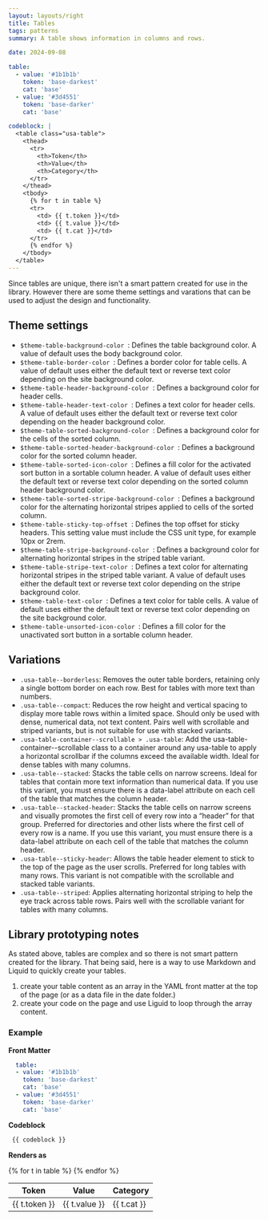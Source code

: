 ```yaml
---
layout: layouts/right
title: Tables
tags: patterns
summary: A table shows information in columns and rows.

date: 2024-09-08

table:
  - value: '#1b1b1b'
    token: 'base-darkest'
    cat: 'base'
  - value: '#3d4551'
    token: 'base-darker'
    cat: 'base'

codeblock: |
  <table class="usa-table">
    <thead>
      <tr>
        <th>Token</th>
        <th>Value</th>
        <th>Category</th>
      </tr>
    </thead>
    <tbody>
      {% for t in table %}
      <tr>
        <td> {{ t.token }}</td>
        <td> {{ t.value }}</td>
        <td> {{ t.cat }}</td>
      </tr>
      {% endfor %}
    </tbody>
  </table>
---
```


Since tables are unique, there isn't a smart pattern created for use in the library. However there are some theme settings and varations that can be used to adjust the design and functionality.

## Theme settings
- `$theme-table-background-color `: Defines the table background color. A value of default uses the body background color.
- `$theme-table-border-color `: Defines a border color for table cells. A value of default uses either the default text or reverse text color depending on the site background color.
- `$theme-table-header-background-color `: Defines a background color for header cells.
- `$theme-table-header-text-color `: Defines a text color for header cells. A value of default uses either the default text or reverse text color depending on the header background color.
- `$theme-table-sorted-background-color `: Defines a background color for the cells of the sorted column.
- `$theme-table-sorted-header-background-color `: Defines a background color for the sorted column header.
- `$theme-table-sorted-icon-color `: Defines a fill color for the activated sort button in a sortable column header. A value of default uses either the default text or reverse text color depending on the sorted column header background color.
- `$theme-table-sorted-stripe-background-color `: Defines a background color for the alternating horizontal stripes applied to cells of the sorted column.
- `$theme-table-sticky-top-offset `: Defines the top offset for sticky headers. This setting value must include the CSS unit type, for example 10px or 2rem.
- `$theme-table-stripe-background-color `: Defines a background color for alternating horizontal stripes in the striped table variant.
- `$theme-table-stripe-text-color `: Defines a text color for alternating horizontal stripes in the striped table variant. A value of default uses either the default text or reverse text color depending on the stripe background color.
- `$theme-table-text-color `: Defines a text color for table cells. A value of default uses either the default text or reverse text color depending on the site background color.
- `$theme-table-unsorted-icon-color `: Defines a fill color for the unactivated sort button in a sortable column header.

## Variations
- `.usa-table--borderless`: Removes the outer table borders, retaining only a single bottom border on each row. Best for tables with more text than numbers.
- `.usa-table--compact`: Reduces the row height and vertical spacing to display more table rows within a limited space. Should only be used with dense, numerical data, not text content. Pairs well with scrollable and striped variants, but is not suitable for use with stacked variants.
- `.usa-table-container--scrollable > .usa-table`: Add the usa-table-container--scrollable class to a container around any usa-table to apply a horizontal scrollbar if the columns exceed the available width. Ideal for dense tables with many columns.
- `.usa-table--stacked`: Stacks the table cells on narrow screens. Ideal for tables that contain more text information than numerical data. If you use this variant, you must ensure there is a data-label attribute on each cell of the table that matches the column header.
- `.usa-table--stacked-header`: Stacks the table cells on narrow screens and visually promotes the first cell of every row into a “header” for that group. Preferred for directories and other lists where the first cell of every row is a name. If you use this variant, you must ensure there is a data-label attribute on each cell of the table that matches the column header.
- `.usa-table--sticky-header`: Allows the table header element to stick to the top of the page as the user scrolls. Preferred for long tables with many rows. This variant is not compatible with the scrollable and stacked table variants.
- `.usa-table--striped`: Applies alternating horizontal striping to help the eye track across table rows. Pairs well with the scrollable variant for tables with many columns.

## Library prototyping notes
As stated above, tables are complex and so there is not smart pattern created for the library. That being said, here is a way to use Markdown and Liquid to quickly create your tables.

1. create your table content as an array in the YAML front matter at the top of the page (or as a data file in the date folder.)
2. create your code on the page and use Liguid to loop through the array content.

### Example
**Front Matter**
``` yml
  table:
  - value: '#1b1b1b'
    token: 'base-darkest'
    cat: 'base'
  - value: '#3d4551'
    token: 'base-darker'
    cat: 'base'
```

**Codeblock**
``` html
 {{ codeblock }}
```
**Renders as**
<table class="usa-table">
<thead>
<tr>
<th>Token</th>
<th>Value</th>
<th>Category</th>
</tr>
</thead>
<tbody>
{% for t in table %}
<tr>
<td> {{ t.token }}</td>
<td> {{ t.value }}</td>
<td> {{ t.cat }}</td>
</tr>
{% endfor %}
</tbody>
</table>